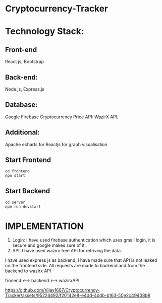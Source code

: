 # Cryptocurrency-Tracker


# Technology Stack:

## Front-end
React.js, Bootstrap
## Back-end: 
Node.js, Express.js 
## Database: 
Google Firebase
Cryptocurrency Price API: WazirX API.
## Additional:
Apache echarts for Reactjs for graph visualisation

## Start Frontend

```
cd frontend
npm start
```

## Start Backend

```
cd server
npm run devstart
```


# IMPLEMENTATION

1. Login: I have used firebase authentication which uses gmail login, it is secure and google makes sure of it,
2. API: I have used wazirx free API for retriving the data.

I have used express js as backend, I have made sure that API is not leaked on the frontend side. All requests are made to backend and from the backend to wazirx API

fronend <--> backend <--> wazirxAPI 


https://github.com/Vijay1667/Cryptocurrency-Tracker/assets/95224492/f20142e8-e4dd-4ddb-b163-50e2c49438b8

